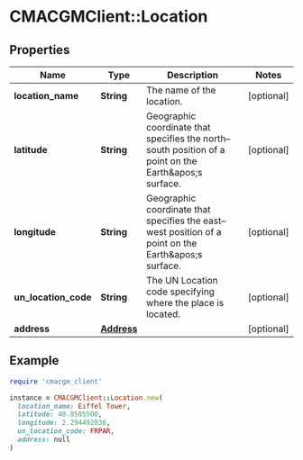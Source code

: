 # CMACGMClient::Location

## Properties

| Name | Type | Description | Notes |
| ---- | ---- | ----------- | ----- |
| **location_name** | **String** | The name of the location. | [optional] |
| **latitude** | **String** | Geographic coordinate that specifies the north–south position of a point on the Earth&amp;apos;s surface. | [optional] |
| **longitude** | **String** | Geographic coordinate that specifies the east–west position of a point on the Earth&amp;apos;s surface. | [optional] |
| **un_location_code** | **String** | The UN Location code specifying where the place is located. | [optional] |
| **address** | [**Address**](Address.md) |  | [optional] |

## Example

```ruby
require 'cmacgm_client'

instance = CMACGMClient::Location.new(
  location_name: Eiffel Tower,
  latitude: 48.8585500,
  longitude: 2.294492036,
  un_location_code: FRPAR,
  address: null
)
```

